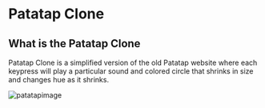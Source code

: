 # Patatap Clone

## What is the Patatap Clone

Patatap Clone is a simplified version of the old Patatap website where each keypress will play a particular sound and colored circle that shrinks in size and changes hue as it shrinks.

![patatapimage](https://user-images.githubusercontent.com/32840164/39954153-6950c040-5588-11e8-88f4-f356eb8fb215.PNG)
